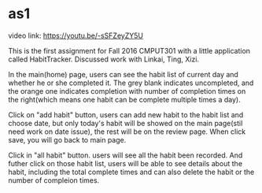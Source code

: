 # as1

video link: https://youtu.be/-sSFZeyZY5U

This is the first assignment for Fall 2016 CMPUT301 with a little application called HabitTracker.
Discussed work with Linkai, Ting, Xizi.

In the main(home) page, users can see the habit list of current day and whether he or she completed it. The grey blank indicates uncompleted, and the orange one indicates completion with number of completion times on the right(which means one habit can be complete multiple times a day).

Click on "add habit" button, users can add new habit to the habit list and choose date, but only today's habit will be showed on the main page(stil need work on date issue), the rest will be on the review page. When click save, you will go back to main page.

Click in "all habit" button. users will see all the habit been recorded. And futher click on those habit list, users will be able to see details about the habit, including the total complete times and can also delete the habit or the number of compleion times.
